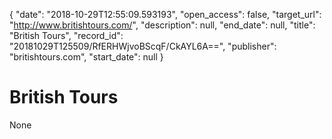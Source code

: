 {
  "date": "2018-10-29T12:55:09.593193", 
  "open_access": false, 
  "target_url": "http://www.britishtours.com/", 
  "description": null, 
  "end_date": null, 
  "title": "British Tours", 
  "record_id": "20181029T125509/RfERHWjvoBScqF/CkAYL6A==", 
  "publisher": "britishtours.com", 
  "start_date": null
}

# British Tours

None